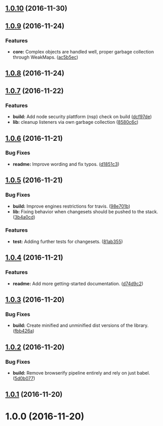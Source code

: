 <a name="1.0.10"></a>
## [1.0.10](https://github.com/krnlde/knockout-undoredo/compare/v1.0.9...v1.0.10) (2016-11-30)



<a name="1.0.9"></a>
## [1.0.9](https://github.com/krnlde/knockout-undoredo/compare/v1.0.8...v1.0.9) (2016-11-24)


### Features

* **core:** Complex objects are handled well, proper garbage collection through WeakMaps. ([ac5b5ec](https://github.com/krnlde/knockout-undoredo/commit/ac5b5ec))



<a name="1.0.8"></a>
## [1.0.8](https://github.com/krnlde/knockout-undoredo/compare/v1.0.7...v1.0.8) (2016-11-24)



<a name="1.0.7"></a>
## [1.0.7](https://github.com/krnlde/knockout-undoredo/compare/v1.0.6...v1.0.7) (2016-11-22)


### Features

* **build:** Add node security plattform (nsp) check on build ([dcf97de](https://github.com/krnlde/knockout-undoredo/commit/dcf97de))
* **lib:** cleanup listeners via own garbage collection ([8580c6c](https://github.com/krnlde/knockout-undoredo/commit/8580c6c))



<a name="1.0.6"></a>
## [1.0.6](https://github.com/krnlde/knockout-undoredo/compare/v1.0.5...v1.0.6) (2016-11-21)


### Bug Fixes

* **readme:** Improve wording and fix typos. ([d1851c3](https://github.com/krnlde/knockout-undoredo/commit/d1851c3))



<a name="1.0.5"></a>
## [1.0.5](https://github.com/krnlde/knockout-undoredo/compare/v1.0.4...v1.0.5) (2016-11-21)


### Bug Fixes

* **build:** Improve engines restrictions for travis. ([98e701b](https://github.com/krnlde/knockout-undoredo/commit/98e701b))
* **lib:** Fixing behavior when changesets should be pushed to the stack. ([3b4a0cd](https://github.com/krnlde/knockout-undoredo/commit/3b4a0cd))


### Features

* **test:** Adding further tests for changesets. ([81ab355](https://github.com/krnlde/knockout-undoredo/commit/81ab355))



<a name="1.0.4"></a>
## [1.0.4](https://github.com/krnlde/knockout-undoredo/compare/v1.0.3...v1.0.4) (2016-11-21)


### Features

* **readme:** Add more getting-started documentation. ([d74d9c2](https://github.com/krnlde/knockout-undoredo/commit/d74d9c2))



<a name="1.0.3"></a>
## [1.0.3](https://github.com/krnlde/knockout-undoredo/compare/v1.0.2...v1.0.3) (2016-11-20)


### Bug Fixes

* **build:** Create minified and unminified dist versions of the library. ([fbb426a](https://github.com/krnlde/knockout-undoredo/commit/fbb426a))



<a name="1.0.2"></a>
## [1.0.2](https://github.com/krnlde/knockout-undoredo/compare/v1.0.1...v1.0.2) (2016-11-20)


### Bug Fixes

* **build:** Remove browserify pipeline entirely and rely on just babel. ([5d0b077](https://github.com/krnlde/knockout-undoredo/commit/5d0b077))



<a name="1.0.1"></a>
## [1.0.1](https://github.com/krnlde/knockout-undoredo/compare/v1.0.0...v1.0.1) (2016-11-20)



<a name="1.0.0"></a>
# 1.0.0 (2016-11-20)



